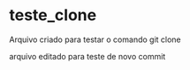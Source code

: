 # teste_clone
Arquivo criado para testar o comando git clone

arquivo editado para teste de novo commit
